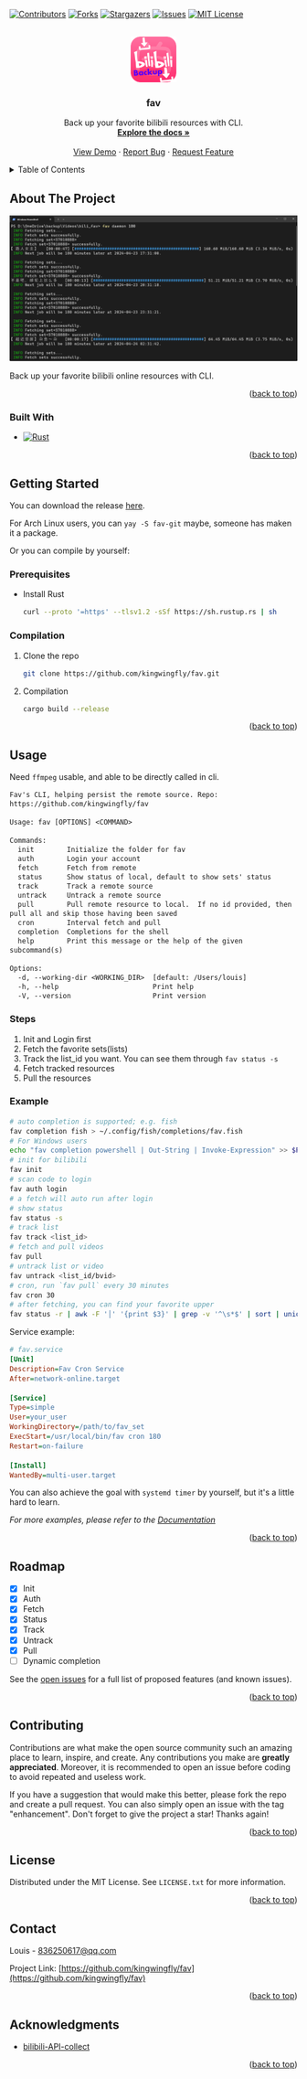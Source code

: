 <a name="readme-top"></a>

<!-- PROJECT SHIELDS -->

[![Contributors][contributors-shield]][contributors-url]
[![Forks][forks-shield]][forks-url]
[![Stargazers][stars-shield]][stars-url]
[![Issues][issues-shield]][issues-url]
[![MIT License][license-shield]][license-url]

<!-- PROJECT LOGO -->
<br />
<div align="center">
  <a href="https://github.com/kingwingfly/fav">
    <img src="images/logo.png" alt="Logo" width="80" height="80">
  </a>

<h3 align="center">fav</h3>

  <p align="center">
    Back up your favorite bilibili resources with CLI.
    <br />
    <a href="https://github.com/kingwingfly/fav"><strong>Explore the docs »</strong></a>
    <br />
    <br />
    <a href="https://github.com/kingwingfly/fav">View Demo</a>
    ·
    <a href="https://github.com/kingwingfly/fav/issues">Report Bug</a>
    ·
    <a href="https://github.com/kingwingfly/fav/issues">Request Feature</a>
  </p>
</div>

<!-- TABLE OF CONTENTS -->
<details>
  <summary>Table of Contents</summary>
  <ol>
    <li>
      <a href="#about-the-project">About The Project</a>
      <ul>
        <li><a href="#built-with">Built With</a></li>
      </ul>
    </li>
    <li>
      <a href="#getting-started">Getting Started</a>
      <ul>
        <li><a href="#prerequisites">Prerequisites</a></li>
        <li><a href="#compilation">Compilation</a></li>
      </ul>
    </li>
    <li><a href="#usage">Usage</a></li>
    <li><a href="#roadmap">Roadmap</a></li>
    <li><a href="#contributing">Contributing</a></li>
    <li><a href="#license">License</a></li>
    <li><a href="#contact">Contact</a></li>
    <li><a href="#acknowledgments">Acknowledgments</a></li>
  </ol>
</details>

<!-- ABOUT THE PROJECT -->

## About The Project

[![Product Name Screen Shot][product-screenshot]](https://github.com/kingwingfly/fav)

Back up your favorite bilibili online resources with CLI.

<p align="right">(<a href="#readme-top">back to top</a>)</p>

### Built With

- [![Rust][Rust]][Rust-url]

<p align="right">(<a href="#readme-top">back to top</a>)</p>

<!-- GETTING STARTED -->

## Getting Started

You can download the release [here](https://github.com/kingwingfly/fav/releases).

For Arch Linux users, you can `yay -S fav-git` maybe, someone has maken it a package.

Or you can compile by yourself:

### Prerequisites

- Install Rust
  ```sh
  curl --proto '=https' --tlsv1.2 -sSf https://sh.rustup.rs | sh
  ```

### Compilation

1. Clone the repo
   ```sh
   git clone https://github.com/kingwingfly/fav.git
   ```
2. Compilation
   ```sh
   cargo build --release
   ```

<p align="right">(<a href="#readme-top">back to top</a>)</p>

<!-- USAGE EXAMPLES -->

## Usage

Need `ffmpeg` usable, and able to be directly called in cli.

```
Fav's CLI, helping persist the remote source. Repo: https://github.com/kingwingfly/fav

Usage: fav [OPTIONS] <COMMAND>

Commands:
  init        Initialize the folder for fav
  auth        Login your account
  fetch       Fetch from remote
  status      Show status of local, default to show sets' status
  track       Track a remote source
  untrack     Untrack a remote source
  pull        Pull remote resource to local.  If no id provided, then pull all and skip those having been saved
  cron        Interval fetch and pull
  completion  Completions for the shell
  help        Print this message or the help of the given subcommand(s)

Options:
  -d, --working-dir <WORKING_DIR>  [default: /Users/louis]
  -h, --help                       Print help
  -V, --version                    Print version
```

### Steps

1. Init and Login first
2. Fetch the favorite sets(lists)
3. Track the list_id you want. You can see them through `fav status -s`
4. Fetch tracked resources
5. Pull the resources

### Example

```sh
# auto completion is supported; e.g. fish
fav completion fish > ~/.config/fish/completions/fav.fish
# For Windows users
echo "fav completion powershell | Out-String | Invoke-Expression" >> $PROFILE
# init for bilibili
fav init
# scan code to login
fav auth login
# a fetch will auto run after login
# show status
fav status -s
# track list
fav track <list_id>
# fetch and pull videos
fav pull
# untrack list or video
fav untrack <list_id/bvid>
# cron, run `fav pull` every 30 minutes
fav cron 30
# after fetching, you can find your favorite upper
fav status -r | awk -F '│' '{print $3}' | grep -v '^\s*$' | sort | uniq -c | sort -n
```

Service example:
```ini
# fav.service
[Unit]
Description=Fav Cron Service
After=network-online.target

[Service]
Type=simple
User=your_user
WorkingDirectory=/path/to/fav_set
ExecStart=/usr/local/bin/fav cron 180
Restart=on-failure

[Install]
WantedBy=multi-user.target
```

You can also achieve the goal with `systemd timer` by yourself, but it's a little hard to learn.

_For more examples, please refer to the [Documentation](https://github.com/kingwingfly/fav)_

<p align="right">(<a href="#readme-top">back to top</a>)</p>

<!-- ROADMAP -->

## Roadmap

- [x] Init
- [x] Auth
- [x] Fetch
- [x] Status
- [x] Track
- [x] Untrack
- [x] Pull
- [ ] Dynamic completion

See the [open issues](https://github.com/kingwingfly/fav/issues) for a full list of proposed features (and known issues).

<p align="right">(<a href="#readme-top">back to top</a>)</p>

<!-- CONTRIBUTING -->

## Contributing

Contributions are what make the open source community such an amazing place to learn, inspire, and create. Any contributions you make are **greatly appreciated**. Moreover, it is recommended to open an issue before coding to avoid repeated and useless work.

If you have a suggestion that would make this better, please fork the repo and create a pull request. You can also simply open an issue with the tag "enhancement".
Don't forget to give the project a star! Thanks again!

<p align="right">(<a href="#readme-top">back to top</a>)</p>

<!-- LICENSE -->

## License

Distributed under the MIT License. See `LICENSE.txt` for more information.

<p align="right">(<a href="#readme-top">back to top</a>)</p>

<!-- CONTACT -->

## Contact

Louis - 836250617@qq.com

Project Link: [https://github.com/kingwingfly/fav](https://github.com/kingwingfly/fav)

<p align="right">(<a href="#readme-top">back to top</a>)</p>

<!-- ACKNOWLEDGMENTS -->

## Acknowledgments

- [bilibili-API-collect](https://github.com/SocialSisterYi/bilibili-API-collect)

<p align="right">(<a href="#readme-top">back to top</a>)</p>

<!-- MARKDOWN LINKS & IMAGES -->
<!-- https://www.markdownguide.org/basic-syntax/#reference-style-links -->

[contributors-shield]: https://img.shields.io/github/contributors/kingwingfly/fav.svg?style=for-the-badge
[contributors-url]: https://github.com/kingwingfly/fav/graphs/contributors
[forks-shield]: https://img.shields.io/github/forks/kingwingfly/fav.svg?style=for-the-badge
[forks-url]: https://github.com/kingwingfly/fav/network/members
[stars-shield]: https://img.shields.io/github/stars/kingwingfly/fav.svg?style=for-the-badge
[stars-url]: https://github.com/kingwingfly/fav/stargazers
[issues-shield]: https://img.shields.io/github/issues/kingwingfly/fav.svg?style=for-the-badge
[issues-url]: https://github.com/kingwingfly/fav/issues
[license-shield]: https://img.shields.io/github/license/kingwingfly/fav.svg?style=for-the-badge
[license-url]: https://github.com/kingwingfly/fav/blob/master/LICENSE.txt
[product-screenshot]: images/screenshot.png
[Rust]: https://img.shields.io/badge/Rust-000000?style=for-the-badge&logo=Rust&logoColor=orange
[Rust-url]: https://www.rust-lang.org
